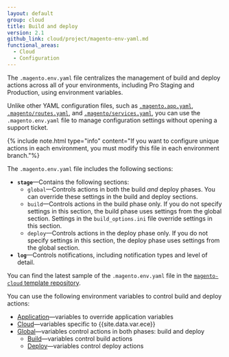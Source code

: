 ```yaml
---
layout: default
group: cloud
title: Build and deploy
version: 2.1
github_link: cloud/project/magento-env-yaml.md
functional_areas:
  - Cloud
  - Configuration
---
```


The `.magento.env.yaml` file centralizes the management of build and deploy actions across all of your environments, including Pro Staging and Production, using environment variables. 

Unlike other YAML configuration files, such as [`.magento.app.yaml`]({{page.baseurl}}cloud/project/project-conf-files_magento-app.html), [`.magento/routes.yaml`]({{page.baseurl}}cloud/project/project-conf-files_routes.html), and [`.magento/services.yaml`]({{page.baseurl}}cloud/project/project-conf-files_services.html), you can use the `.magento.env.yaml` file to manage configuration settings without opening a support ticket.

{% include note.html type="info" content="If you want to configure unique actions in each environment, you must modify this file in each environment branch."%}

The `.magento.env.yaml` file includes the following sections:

-   **`stage`**—Contains the following sections:
    -   `global`—Controls actions in both the build _and_ deploy phases. You can override these settings in the build and deploy sections.
    -   `build`—Controls actions in the build phase only. If you do not specify settings in this section, the build phase uses settings from the global section. Settings in the `build_options.ini` file override settings in this section.
    -   `deploy`—Controls actions in the deploy phase only. If you do not specify settings in this section, the deploy phase uses settings from the global section.
-   **`log`**—Controls notifications, including notification types and level of detail.

You can find the latest sample of the `.magento.env.yaml` file in the [`magento-cloud` template repository](https://github.com/magento/magento-cloud/blob/master/.magento.env.yaml).

You can use the following environment variables to control build and deploy actions:

-   [Application]({{page.baseurl}}cloud/env/environment-vars_magento.html)—variables to override application variables
-   [Cloud]({{page.baseurl}}cloud/env/variables-cloud.html)—variables specific to {{site.data.var.ece}}
-   [Global]({{page.baseurl}}cloud/env/variables-intro.html)—variables control actions in both phases: build and deploy
    -   [Build]({{page.baseurl}}cloud/env/variables-build.html)—variables control build actions
    -   [Deploy]({{page.baseurl}}cloud/env/variables-deploy.html)—variables control deploy actions
